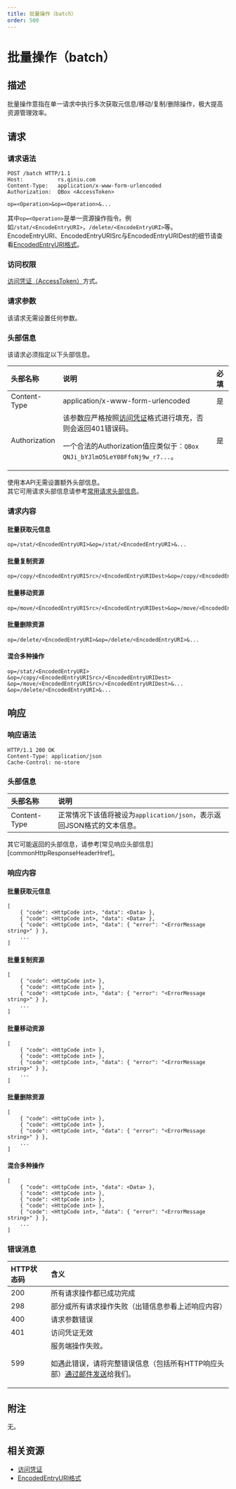 ```yaml
---
title: 批量操作（batch）
order: 500
---
```


<a id="move"></a>
# 批量操作（batch）

<a id="description"></a>
## 描述
批量操作意指在单一请求中执行多次获取元信息/移动/复制/删除操作，极大提高资源管理效率。  

<a id="request"></a>
## 请求

<a id="request-syntax"></a>
### 请求语法

```
POST /batch HTTP/1.1
Host:           rs.qiniu.com
Content-Type:   application/x-www-form-urlencoded
Authorization:  QBox <AccessToken>

op=<Operation>&op=<Operation>&...
```

其中`op=<Operation>`是单一资源操作指令。例如`/stat/<EncodeEntryURI>`，`/delete/<EncodeEntryURI>`等。  
EncodeEntryURI、EncodedEntryURISrc与EncodedEntryURIDest的细节请查看[EncodedEntryURI格式][encodedEntryURIHref]。  

<a id="request-auth"></a>
### 访问权限

[访问凭证（AccessToken）][accessTokenHref]方式。

<a id="request-params"></a>
### 请求参数

该请求无需设置任何参数。  

<a id="request-headers"></a>
### 头部信息

该请求必须指定以下头部信息。

头部名称      | 说明                              | 必填
:------------ | :-------------------------------- | :--------
Content-Type  | application/x-www-form-urlencoded | 是
Authorization | 该参数应严格按照[访问凭证][accessTokenHref]格式进行填充，否则会返回401错误码。<p>一个合法的Authorization值应类似于：`QBox QNJi_bYJlmO5LeY08FfoNj9w_r7...`。 | 是

使用本API无需设置额外头部信息。  
其它可用请求头部信息请参考[常用请求头部信息]()。

<a id="request-body"></a>
### 请求内容

#### 批量获取元信息

```
op=/stat/<EncodedEntryURI>&op=/stat/<EncodedEntryURI>&...
```

#### 批量复制资源

```
op=/copy/<EncodedEntryURISrc>/<EncodedEntryURIDest>&op=/copy/<EncodedEntryURISrc>/<EncodedEntryURIDest>&...
```

#### 批量移动资源

```
op=/move/<EncodedEntryURISrc>/<EncodedEntryURIDest>&op=/move/<EncodedEntryURISrc>/<EncodedEntryURIDest>&...
```

#### 批量删除资源

```
op=/delete/<EncodedEntryURI>&op=/delete/<EncodedEntryURI>&...
```

#### 混合多种操作

```
op=/stat/<EncodedEntryURI>
&op=/copy/<EncodedEntryURISrc>/<EncodedEntryURIDest>
&op=/move/<EncodedEntryURISrc>/<EncodedEntryURIDest>&...
&op=/delete/<EncodedEntryURI>&...
```

<a id="response"></a>
## 响应

<a id="request-syntax"></a>
### 响应语法

```
HTTP/1.1 200 OK
Content-Type: application/json
Cache-Control: no-store
```

<a id="response-headers"></a>
### 头部信息


头部名称      | 说明                              
:------------ | :--------------------------------------------------------------------
Content-Type  | 正常情况下该值将被设为`application/json`，表示返回JSON格式的文本信息。

其它可能返回的头部信息，请参考[常见响应头部信息][commonHttpResponseHeaderHref]。

<a id="response-body"></a>
### 响应内容

#### 批量获取元信息

```
[
    { "code": <HttpCode int>, "data": <Data> },
    { "code": <HttpCode int>, "data": <Data> },
    { "code": <HttpCode int>, "data": { "error": "<ErrorMessage string>" } },
    ...
]
```

#### 批量复制资源

```
[
    { "code": <HttpCode int> },
    { "code": <HttpCode int> },
    { "code": <HttpCode int>, "data": { "error": "<ErrorMessage string>" } },
    ...
]
```

#### 批量移动资源

```
[
    { "code": <HttpCode int> },
    { "code": <HttpCode int> },
    { "code": <HttpCode int>, "data": { "error": "<ErrorMessage string>" } },
    ...
]
```

#### 批量删除资源

```
[
    { "code": <HttpCode int> },
    { "code": <HttpCode int> },
    { "code": <HttpCode int>, "data": { "error": "<ErrorMessage string>" } },
    ...
]
```

#### 混合多种操作

```
[
    { "code": <HttpCode int>, "data": <Data> },
    { "code": <HttpCode int> },
    { "code": <HttpCode int> },
    { "code": <HttpCode int> },
    { "code": <HttpCode int>, "data": { "error": "<ErrorMessage string>" } },
    ...
]
```

<a id="error-messages"></a>
### 错误消息

HTTP状态码 | 含义
:--------- | :--------------------------
200        | 所有请求操作都已成功完成
298        | 部分或所有请求操作失败（出错信息参看上述响应内容）
400	       | 请求参数错误
401        | 访问凭证无效
599	       | 服务端操作失败。<p>如遇此错误，请将完整错误信息（包括所有HTTP响应头部）[通过邮件发送][sendBugReportHref]给我们。

<a id="remarks"></a>
## 附注

无。

<a id="related-resources"></a>
## 相关资源

- [访问凭证][accessTokenHref]
- [EncodedEntryURI格式][encodedEntryURIHref]

[sendBugReportHref]:    mailto:support@qiniu.com?subject=599错误日志     "发送错误报告"
[accessTokenHref]:      http://docs.qiniu.com/api/v6/rs.html#digest-auth "访问凭证"
[encodedEntryURIHref]:  http://docs.qiniu.com/api/v6/rs.html#words       "EncodedEntryURI格式"
